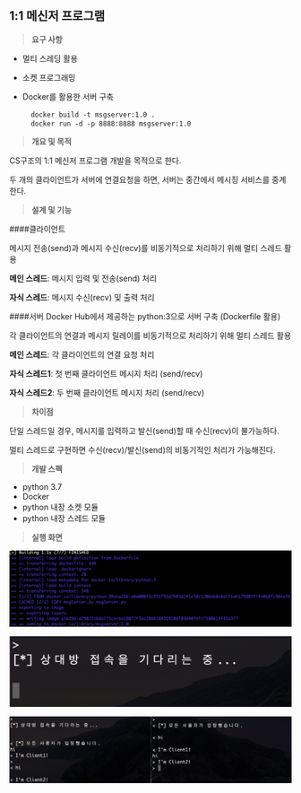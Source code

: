 ## 1:1 메신저 프로그램 ##
> **요구 사항**
- 멀티 스레딩 활용
- 소켓 프로그래밍
- Docker를 활용한 서버 구축

        docker build -t msgserver:1.0 .
        docker run -d -p 8888:8888 msgserver:1.0
> **개요 및 목적**

CS구조의 1:1 메신저 프로그램 개발을 목적으로 한다.

두 개의 클라이언트가 서버에 연결요청을 하면, 서버는 중간에서 메시징 서비스를 중계한다.

> **설계 및 기능**

####클라이언트

메시지 전송(send)과 메시지 수신(recv)를 비동기적으로 처리하기 위해 멀티 스레드 활용

**메인 스레드**: 메시지 입력 및 전송(send) 처리

**자식 스레드**: 메시지 수신(recv) 및 출력 처리

####서버 
Docker Hub에서 제공하는 python:3으로 서버 구축 (Dockerfile 활용)

각 클라이언트의 연결과 메시지 릴레이를 비동기적으로 처리하기 위해 멀티 스레드 활용

**메인 스레드**: 각 클라이언트의 연결 요청 처리

**자식 스레드1**: 첫 번째 클라이언트 메시지 처리 (send/recv)

**자식 스레드2**: 두 번째 클라이언트 메시지 처리 (send/recv)

> **차이점**

단일 스레드일 경우, 메시지를 입력하고 발신(send)할 때 수신(recv)이 불가능하다.

멀티 스레드로 구현하면 수신(recv)/발신(send)의 비동기적인 처리가 가능해진다.


> **개발 스펙**
- python 3.7
- Docker
- python 내장 소켓 모듈
- python 내장 스레드 모듈


> **실행 화면**

![도커빌드](dockerBuild.PNG)


![클라이언트_접속_대기](clientWait.PNG)

![채팅](chat.PNG)
